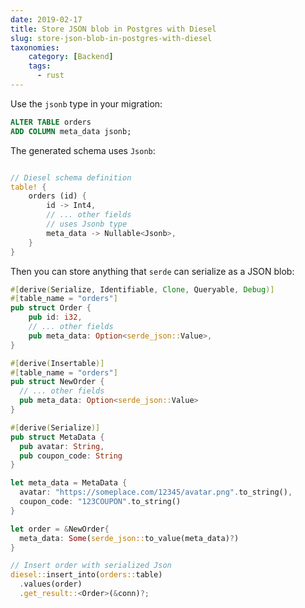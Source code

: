 ```yaml
---
date: 2019-02-17
title: Store JSON blob in Postgres with Diesel
slug: store-json-blob-in-postgres-with-diesel
taxonomies:
    category: [Backend]
    tags:
      - rust
---
```


Use the `jsonb` type in your migration:  

```sql
ALTER TABLE orders
ADD COLUMN meta_data jsonb;
```


The generated schema uses `Jsonb`: 

```rust

// Diesel schema definition
table! {
    orders (id) {
        id -> Int4,
        // ... other fields
        // uses Jsonb type
        meta_data -> Nullable<Jsonb>,
    }
}
```

Then you can store anything that `serde` can serialize as a JSON blob: 

```rust
#[derive(Serialize, Identifiable, Clone, Queryable, Debug)]
#[table_name = "orders"]
pub struct Order {
    pub id: i32,
    // ... other fields
    pub meta_data: Option<serde_json::Value>,
}

#[derive(Insertable)]
#[table_name = "orders"]
pub struct NewOrder {
  // ... other fields
  pub meta_data: Option<serde_json::Value>
}

#[derive(Serialize)]
pub struct MetaData { 
  pub avatar: String, 
  pub coupon_code: String
}

let meta_data = MetaData { 
  avatar: "https://someplace.com/12345/avatar.png".to_string(),
  coupon_code: "123COUPON".to_string()
}

let order = &NewOrder{
  meta_data: Some(serde_json::to_value(meta_data)?)
}

// Insert order with serialized Json
diesel::insert_into(orders::table)
  .values(order)
  .get_result::<Order>(&conn)?;
```
